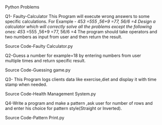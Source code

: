 Python Problems

Q1- Faulty-Calculator
This Program will execute wrong answers to some specific calculations.
For Example - 45*3 =555 ,56+9 =77, 56/6 =4
Design a calculator which will correctly solve all the problems except the following ones:
45*3 =555 ,56+9 =77, 56/6 =4
The program should take operators and two numbers as input from user and then return the result.

Source Code-Faulty Calculator.py

Q2-Guess a number for example=18 by entering numbers from user multiple times and return specific result.

Source Code-Guessing game.py

Q3- This Program logs clients data like exercise,diet and display it with time stamp when needed.

Source Code-Health Management System.py

Q4-Write a program and make a pattern ,ask user for number of rows and and enter his choice for pattern style(Straight or Inverted).

Source Code-Pattern Print.py
  
